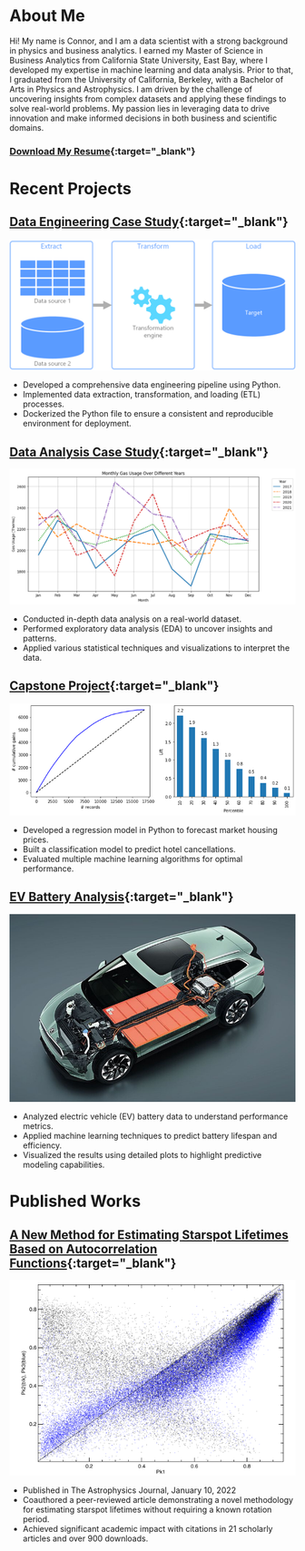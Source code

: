 # About Me
Hi! My name is Connor, and I am a data scientist with a strong background in physics and business analytics. I earned my Master of Science in Business Analytics from California State University, East Bay, where I developed my expertise in machine learning and data analysis. Prior to that, I graduated from the University of California, Berkeley, with a Bachelor of Arts in Physics and Astrophysics. I am driven by the challenge of uncovering insights from complex datasets and applying these findings to solve real-world problems. My passion lies in leveraging data to drive innovation and make informed decisions in both business and scientific domains.


### [Download My Resume](assets/resume/Connor_McWard_Resume.pdf){:target="_blank"}

# Recent Projects

## [Data Engineering Case Study](https://github.com/ConnorMcWard/Data-Engineering-Case-Study){:target="_blank"}
![ETL Pipeline Diagram](/assets/img/etl.png)
- Developed a comprehensive data engineering pipeline using Python.
- Implemented data extraction, transformation, and loading (ETL) processes.
- Dockerized the Python file to ensure a consistent and reproducible environment for deployment.

## [Data Analysis Case Study](https://github.com/ConnorMcWard/Data-Analysis-Case-Study){:target="_blank"}
![Gas Usage over time](/assets/img/Gas_Usage_by_year.png)
- Conducted in-depth data analysis on a real-world dataset.
- Performed exploratory data analysis (EDA) to uncover insights and patterns.
- Applied various statistical techniques and visualizations to interpret the data.

## [Capstone Project](https://github.com/ConnorMcWard/Capstone-Project){:target="_blank"}
![Lift Chart](/assets/img/Lift_chart.png)
- Developed a regression model in Python to forecast market housing prices.
- Built a classification model to predict hotel cancellations.
- Evaluated multiple machine learning algorithms for optimal performance.

## [EV Battery Analysis](https://github.com/ConnorMcWard/EV-Battery){:target="_blank"}
![Electric Car](/assets/img/electric-car-batteries.jpg)
- Analyzed electric vehicle (EV) battery data to understand performance metrics.
- Applied machine learning techniques to predict battery lifespan and efficiency.
- Visualized the results using detailed plots to highlight predictive modeling capabilities.

# Published Works

## [A New Method for Estimating Starspot Lifetimes Based on Autocorrelation Functions](/assets/research_paper/Research_Paper_01_10_22.pdf){:target="_blank"}
![Pk1_v_Pk3](/assets/img/Pk1_vs_Pk2+Pk3.png)

- Published in The Astrophysics Journal, January 10, 2022
- Coauthored a peer-reviewed article demonstrating a novel methodology for estimating starspot lifetimes without requiring a known rotation period.
- Achieved significant academic impact with citations in 21 scholarly articles and over 900 downloads.

